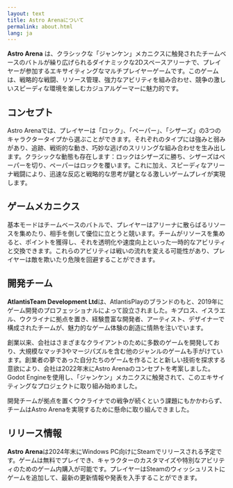 ```yaml
---
layout: text  
title: Astro Arenaについて  
permalink: about.html  
lang: ja  
---
```


**Astro Arena** は、クラシックな「ジャンケン」メカニクスに触発されたチームベースのバトルが繰り広げられるダイナミックな2Dスペースアリーナで、プレイヤーが参加するエキサイティングなマルチプレイヤーゲームです。このゲームは、戦略的な戦闘、リソース管理、強力なアビリティを組み合わせ、競争の激しいスピーディな環境を楽しむカジュアルゲーマーに魅力的です。

## コンセプト

Astro Arenaでは、プレイヤーは「ロック」、「ペーパー」、「シザーズ」の3つのキャラクタータイプから選ぶことができます。それぞれのタイプには強みと弱みがあり、追跡、戦術的な動き、巧妙な逃げのスリリングな組み合わせを生み出します。クラシックな動態も存在します：ロックはシザーズに勝ち、シザーズはペーパーを切り、ペーパーはロックを覆います。これに加え、スピーディなアリーナ戦闘により、迅速な反応と戦略的な思考が鍵となる激しいゲームプレイが実現します。

## ゲームメカニクス

基本モードはチームベースのバトルで、プレイヤーはアリーナに散らばるリソースを集めたり、相手を倒して優位に立とうと競います。チームがリソースを集めると、ポイントを獲得し、それを透明化や速度向上といった一時的なアビリティと交換できます。これらのアビリティは戦いの流れを変える可能性があり、プレイヤーは敵を欺いたり危険を回避することができます。

## 開発チーム

**AtlantisTeam Development Ltd**は、AtlantisPlayのブランドのもと、2019年にゲーム開発のプロフェッショナルによって設立されました。キプロス、イスラエル、ウクライナに拠点を置き、経験豊富な開発者、アーティスト、デザイナーで構成されたチームが、魅力的なゲーム体験の創造に情熱を注いでいます。

創業以来、会社はさまざまなクライアントのために多数のゲームを開発しており、大規模なマッチ3やマージパズルを含む他のジャンルのゲームも手がけています。創業者の夢であった自分たちのゲームを作ることと新しい技術を探求する意欲により、会社は2022年末にAstro Arenaのコンセプトを考案しました。Godot Engineを使用し、「ジャンケン」メカニクスに触発されて、このエキサイティングなプロジェクトに取り組み始めました。

開発チームが拠点を置くウクライナでの戦争が続くという課題にもかかわらず、チームはAstro Arenaを実現するために懸命に取り組んできました。

## リリース情報

**Astro Arena**は2024年末にWindows PC向けにSteamでリリースされる予定です。ゲームは無料でプレイでき、キャラクターのカスタマイズや特別なアビリティのためのゲーム内購入が可能です。プレイヤーはSteamのウィッシュリストにゲームを追加して、最新の更新情報や発表を入手することができます。
